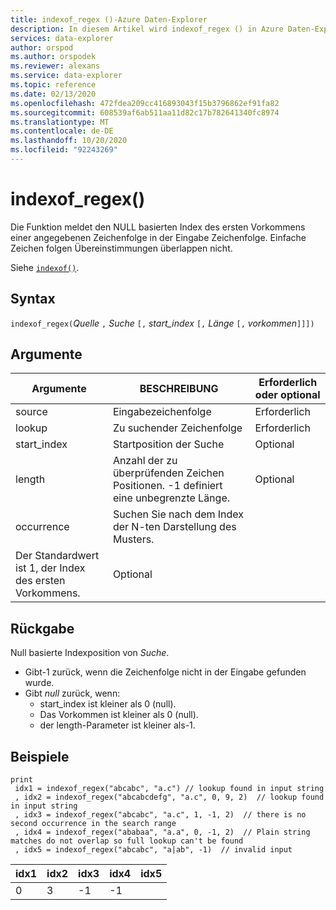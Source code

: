 ```yaml
---
title: indexof_regex ()-Azure Daten-Explorer
description: In diesem Artikel wird indexof_regex () in Azure Daten-Explorer beschrieben.
services: data-explorer
author: orspod
ms.author: orspodek
ms.reviewer: alexans
ms.service: data-explorer
ms.topic: reference
ms.date: 02/13/2020
ms.openlocfilehash: 472fdea209cc416893043f15b3796862ef91fa82
ms.sourcegitcommit: 608539af6ab511aa11d82c17b782641340fc8974
ms.translationtype: MT
ms.contentlocale: de-DE
ms.lasthandoff: 10/20/2020
ms.locfileid: "92243269"
---
```

# <a name="indexof_regex"></a>indexof_regex()

Die Funktion meldet den NULL basierten Index des ersten Vorkommens einer angegebenen Zeichenfolge in der Eingabe Zeichenfolge. Einfache Zeichen folgen Übereinstimmungen überlappen nicht.

Siehe [`indexof()`](indexoffunction.md).

## <a name="syntax"></a>Syntax

`indexof_regex(`*Quelle* `,` *Suche* `[,` *start_index* `[,` *Länge* `[,` *vorkommen*`]]])`

## <a name="arguments"></a>Argumente

|Argumente     | BESCHREIBUNG                                     |Erforderlich oder optional|
|--------------|-------------------------------------------------|--------------------|
|source        | Eingabezeichenfolge                                    |Erforderlich            |
|lookup        | Zu suchender Zeichenfolge                                  |Erforderlich            |
|start_index   | Startposition der Suche                           |Optional            |
|length        | Anzahl der zu überprüfenden Zeichen Positionen. -1 definiert eine unbegrenzte Länge. |Optional            |
|occurrence    | Suchen Sie nach dem Index der N-ten Darstellung des Musters. 
                 Der Standardwert ist 1, der Index des ersten Vorkommens. |Optional            |

## <a name="returns"></a>Rückgabe

Null basierte Indexposition von *Suche*.

* Gibt-1 zurück, wenn die Zeichenfolge nicht in der Eingabe gefunden wurde.
* Gibt *null* zurück, wenn:
     * start_index ist kleiner als 0 (null).
     * Das Vorkommen ist kleiner als 0 (null).
     * der length-Parameter ist kleiner als-1.


## <a name="examples"></a>Beispiele

```kusto
print
 idx1 = indexof_regex("abcabc", "a.c") // lookup found in input string
 , idx2 = indexof_regex("abcabcdefg", "a.c", 0, 9, 2)  // lookup found in input string
 , idx3 = indexof_regex("abcabc", "a.c", 1, -1, 2)  // there is no second occurrence in the search range
 , idx4 = indexof_regex("ababaa", "a.a", 0, -1, 2)  // Plain string matches do not overlap so full lookup can't be found
 , idx5 = indexof_regex("abcabc", "a|ab", -1)  // invalid input
```

|idx1|idx2|idx3|idx4|idx5|
|----|----|----|----|----|
|0   |3   |-1  |-1  |    |
